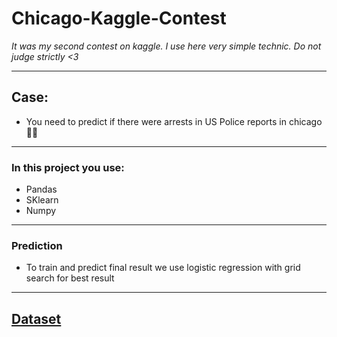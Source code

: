 # Chicago-Kaggle-Contest
*It was my second contest on kaggle. I use here very simple technic. Do not judge strictly <3*
____
## Case:
- You need to predict if there were arrests in US Police reports in chicago💪🔥
____
### In this project you use:
- Pandas
- SKlearn
- Numpy
____
### Prediction
- To train and predict final result we use logistic regression with grid search for best result
____
## **[Dataset](https://yadi.sk/d/e_qHtNW-cN7N0w)**
